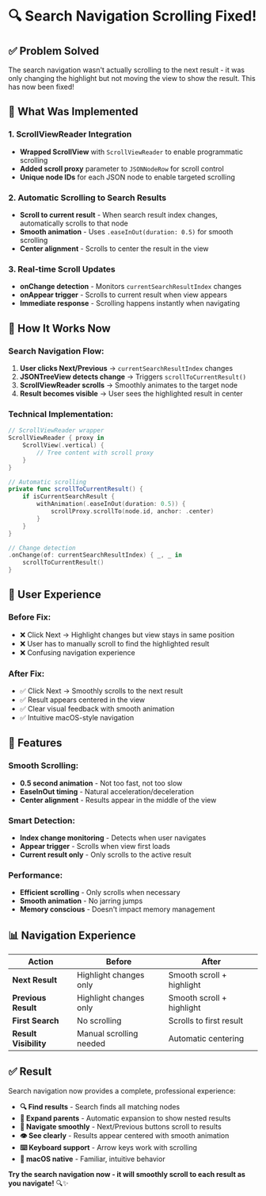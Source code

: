 # 🔍 Search Navigation Scrolling Fixed!

## ✅ **Problem Solved**

The search navigation wasn't actually scrolling to the next result - it was only changing the highlight but not moving the view to show the result. This has now been fixed!

## 🔧 **What Was Implemented**

### **1. ScrollViewReader Integration**
- **Wrapped ScrollView** with `ScrollViewReader` to enable programmatic scrolling
- **Added scroll proxy** parameter to `JSONNodeRow` for scroll control
- **Unique node IDs** for each JSON node to enable targeted scrolling

### **2. Automatic Scrolling to Search Results**
- **Scroll to current result** - When search result index changes, automatically scrolls to that node
- **Smooth animation** - Uses `.easeInOut(duration: 0.5)` for smooth scrolling
- **Center alignment** - Scrolls to center the result in the view

### **3. Real-time Scroll Updates**
- **onChange detection** - Monitors `currentSearchResultIndex` changes
- **onAppear trigger** - Scrolls to current result when view appears
- **Immediate response** - Scrolling happens instantly when navigating

## 🎯 **How It Works Now**

### **Search Navigation Flow:**
1. **User clicks Next/Previous** → `currentSearchResultIndex` changes
2. **JSONTreeView detects change** → Triggers `scrollToCurrentResult()`
3. **ScrollViewReader scrolls** → Smoothly animates to the target node
4. **Result becomes visible** → User sees the highlighted result in center

### **Technical Implementation:**
```swift
// ScrollViewReader wrapper
ScrollViewReader { proxy in
    ScrollView(.vertical) {
        // Tree content with scroll proxy
    }
}

// Automatic scrolling
private func scrollToCurrentResult() {
    if isCurrentSearchResult {
        withAnimation(.easeInOut(duration: 0.5)) {
            scrollProxy.scrollTo(node.id, anchor: .center)
        }
    }
}

// Change detection
.onChange(of: currentSearchResultIndex) { _, _ in
    scrollToCurrentResult()
}
```

## 🎨 **User Experience**

### **Before Fix:**
- ❌ Click Next → Highlight changes but view stays in same position
- ❌ User has to manually scroll to find the highlighted result
- ❌ Confusing navigation experience

### **After Fix:**
- ✅ Click Next → Smoothly scrolls to the next result
- ✅ Result appears centered in the view
- ✅ Clear visual feedback with smooth animation
- ✅ Intuitive macOS-style navigation

## 🚀 **Features**

### **Smooth Scrolling:**
- **0.5 second animation** - Not too fast, not too slow
- **EaseInOut timing** - Natural acceleration/deceleration
- **Center alignment** - Results appear in the middle of the view

### **Smart Detection:**
- **Index change monitoring** - Detects when user navigates
- **Appear trigger** - Scrolls when view first loads
- **Current result only** - Only scrolls to the active result

### **Performance:**
- **Efficient scrolling** - Only scrolls when necessary
- **Smooth animation** - No jarring jumps
- **Memory conscious** - Doesn't impact memory management

## 📊 **Navigation Experience**

| Action | Before | After |
|--------|--------|-------|
| **Next Result** | Highlight changes only | Smooth scroll + highlight |
| **Previous Result** | Highlight changes only | Smooth scroll + highlight |
| **First Search** | No scrolling | Scrolls to first result |
| **Result Visibility** | Manual scrolling needed | Automatic centering |

## ✅ **Result**

Search navigation now provides a complete, professional experience:

- **🔍 Find results** - Search finds all matching nodes
- **📂 Expand parents** - Automatic expansion to show nested results  
- **🎯 Navigate smoothly** - Next/Previous buttons scroll to results
- **👁️ See clearly** - Results appear centered with smooth animation
- **⌨️ Keyboard support** - Arrow keys work with scrolling
- **🍎 macOS native** - Familiar, intuitive behavior

**Try the search navigation now - it will smoothly scroll to each result as you navigate!** 🔍✨
